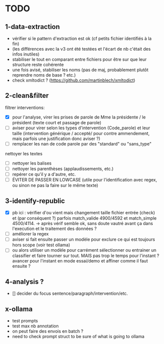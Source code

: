 # TODO

## 1-data-extraction

- vérifier si le pattern d'extraction est ok (cf petits fichier identifiés à la fin)
- (les différences avec la v3 ont été testées et l'écart de nb c'était des infos inutiles)
- stabiliser le tout en comparant entre fichiers pour être sur que leur structure reste cohérente
- une fois avisé, stabiliser les noms (pas de maj, probablement plutôt reprendre noms de base ? etc.)
- check xmltodict ? (<https://github.com/martinblech/xmltodict>)
  
## 2-clean&filter

filtrer interventions:

- [x] pour l'analyse, virer les prises de parole de Mme la présidente / le président (texte court et passage de parole)
- [ ] aviser pour virer selon les types d'intervention (Code_parole) et leur taille (intervention générique / accepté/ pour contre ammendement, mais parfois une justification donc aviser ?)
- [ ] remplacer les nan de code parole par des "standard" ou "sans_type"

nettoyer les textes

- [ ] nettoyer les balises
- [ ] nettoyer les parenthèses (applaudissements, etc.)
- [ ] repérer ce qu'il y a d'autre, etc.
- [ ] ÉVITER DE PASSER EN LOWCASE (utile pour l'identification avec regex, ou sinon ne pas la faire sur le même texte)

## 3-identify-republic

- [x] pb ici : vérifier d'ou vient mais changement taille fichier entrée (check) et (par conséquent ?) parfois match_valide 4900/4592 et match_simple 4500/4114. -> après vérif semble ok, sans doute vautré avant ça dans l'execution et le traitement des données ?
- [ ] améliorer la regex
- [ ] aviser si fait ensuite passer un modèle pour exclure ce qui est toujours hors scope (voir test ollama)
- [ ] ou alors utiliser un modèle pour carrément sélectionner ou entrainer un classifier et faire tourner sur tout. MAIS pas trop le temps pour l'instant ? avancer pour l'instant en mode essai/demo et affiner comme il faut ensuite ?

## 4-analysis ?

- [] decider du focus sentence/paragraph/intervention/etc.

## x-ollama

- test prompts
- test max nb annotation
- on peut faire des envois en batch ?
- need to check prompt struct to be sure of what is going to ollama
